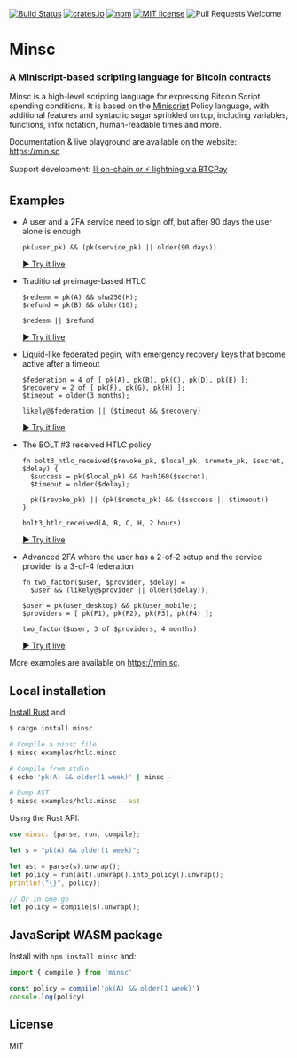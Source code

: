 [![Build Status](https://travis-ci.org/shesek/minsc.svg?branch=master)](https://travis-ci.org/shesek/minsc)
[![crates.io](https://img.shields.io/crates/v/minsc.svg)](https://crates.io/crates/minsc)
[![npm](https://img.shields.io/npm/v/minsc.svg?color=blue)](https://www.npmjs.com/package/minsc)
[![MIT license](https://img.shields.io/github/license/shesek/minsc.svg?color=yellow)](https://github.com/shesek/minsc/blob/master/LICENSE)
![Pull Requests Welcome](https://img.shields.io/badge/PRs-welcome-brightgreen.svg)

# Minsc

### A Miniscript-based scripting language for Bitcoin contracts

Minsc is a high-level scripting language for expressing Bitcoin Script spending conditions.
It is based on the [Miniscript](http://bitcoin.sipa.be/miniscript/) Policy language,
with additional features and syntactic sugar sprinkled on top, including variables, functions, infix notation, human-readable times and more.

Documentation & live playground are available on the website: https://min.sc

Support development: [⛓️ on-chain or ⚡ lightning via BTCPay](https://btcpay.shesek.info/)

## Examples

- A user and a 2FA service need to sign off, but after 90 days the user alone is enough
  ```hack
  pk(user_pk) && (pk(service_pk) || older(90 days))
  ```
  [:arrow_forward: Try it live](https://min.sc/#c=%2F%2F%20A%20user%20and%20a%202FA%20service%20need%20to%20sign%20off%2C%20but%20after%2090%20days%20the%20user%20alone%20is%20enough%0A%0Apk%28user_pk%29%20%26%26%20%28pk%28service_pk%29%20%7C%7C%20older%2890%20days%29%29)

- Traditional preimage-based HTLC
  ```hack
  $redeem = pk(A) && sha256(H);
  $refund = pk(B) && older(10);

  $redeem || $refund
  ```
  [:arrow_forward: Try it live](https://min.sc/#c=%2F%2F%20Traditional%20preimage-based%20HTLC%0A%0A%24redeem%20%3D%20pk%28A%29%20%26%26%20sha256%28H%29%3B%0A%24refund%20%3D%20pk%28B%29%20%26%26%20older%2810%29%3B%0A%0A%24redeem%20%7C%7C%20%24refund)

- Liquid-like federated pegin, with emergency recovery keys that become active after a timeout
  ```hack
  $federation = 4 of [ pk(A), pk(B), pk(C), pk(D), pk(E) ];
  $recovery = 2 of [ pk(F), pk(G), pk(H) ];
  $timeout = older(3 months);

  likely@$federation || ($timeout && $recovery)
  ```
  [:arrow_forward: Try it live](https://min.sc/#c=%2F%2F%20Liquid-like%20federated%20pegin%2C%20with%20emergency%20recovery%20keys%0A%0A%24federation%20%3D%204%20of%20%5B%20pk%28A%29%2C%20pk%28B%29%2C%20pk%28C%29%2C%20pk%28D%29%2C%20pk%28E%29%20%5D%3B%20%0A%24recovery%20%3D%202%20of%20%5B%20pk%28F%29%2C%20pk%28G%29%2C%20pk%28H%29%20%5D%3B%0A%24timeout%20%3D%20older%283%20months%29%3B%0A%0Alikely%40%24federation%20%7C%7C%20%28%24timeout%20%26%26%20%24recovery%29)

- The BOLT #3 received HTLC policy
  ```hack
  fn bolt3_htlc_received($revoke_pk, $local_pk, $remote_pk, $secret, $delay) {
    $success = pk($local_pk) && hash160($secret);
    $timeout = older($delay);

    pk($revoke_pk) || (pk($remote_pk) && ($success || $timeout))
  }

  bolt3_htlc_received(A, B, C, H, 2 hours)
  ```
  [:arrow_forward: Try it live](https://min.sc/#c=%2F%2F%20The%20BOLT%20%233%20received%20HTLC%20policy%0A%0Afn%20bolt3_htlc_received%28%24revoke_pk%2C%20%24local_pk%2C%20%24remote_pk%2C%20%24secret%2C%20%24delay%29%20%7B%0A%20%20%24success%20%3D%20pk%28%24local_pk%29%20%26%26%20hash160%28%24secret%29%3B%0A%20%20%24timeout%20%3D%20older%28%24delay%29%3B%0A%0A%20%20pk%28%24revoke_pk%29%20%7C%7C%20%28pk%28%24remote_pk%29%20%26%26%20%28%24success%20%7C%7C%20%24timeout%29%29%0A%7D%0A%0Abolt3_htlc_received%28A%2C%20B%2C%20C%2C%20H%2C%202%20hours%29)

- Advanced 2FA where the user has a 2-of-2 setup and the service provider is a 3-of-4 federation
  ```hack
  fn two_factor($user, $provider, $delay) =
    $user && (likely@$provider || older($delay));

  $user = pk(user_desktop) && pk(user_mobile);
  $providers = [ pk(P1), pk(P2), pk(P3), pk(P4) ];

  two_factor($user, 3 of $providers, 4 months)
  ```
  [:arrow_forward: Try it live](https://min.sc/#c=%2F%2F%20Two%20factor%20authentication%20with%20a%20timeout%20recovery%20clause%0Afn%20two_factor%28%24user%2C%20%24provider%2C%20%24delay%29%20%3D%20%0A%20%20%24user%20%26%26%20%28likely%40%24provider%20%7C%7C%20older%28%24delay%29%29%3B%0A%0A%2F%2F%202FA%20where%20the%20user%20has%20a%202-of-2%20setup%20and%20the%20provider%20is%20a%203-of-4%20federation%0A%0A%24user%20%3D%20pk%28user_desktop%29%20%26%26%20pk%28user_mobile%29%3B%0A%24providers%20%3D%20%5B%20pk%28P1%29%2C%20pk%28P2%29%2C%20pk%28P3%29%2C%20pk%28P4%29%20%5D%3B%0A%0Atwo_factor%28%24user%2C%203%20of%20%24providers%2C%204%20months%29)

More examples are available on https://min.sc.

## Local installation

[Install Rust](https://rustup.rs/) and:

```bash
$ cargo install minsc

# Compile a minsc file
$ minsc examples/htlc.minsc

# Compile from stdin
$ echo 'pk(A) && older(1 week)' | minsc -

# Dump AST
$ minsc examples/htlc.minsc --ast
```

Using the Rust API:
```rust
use minsc::{parse, run, compile};

let s = "pk(A) && older(1 week)";

let ast = parse(s).unwrap();
let policy = run(ast).unwrap().into_policy().unwrap();
println!("{}", policy);

// Or in one go
let policy = compile(s).unwrap();
```

## JavaScript WASM package

Install with `npm install minsc` and:

```js
import { compile } from 'minsc'

const policy = compile('pk(A) && older(1 week)')
console.log(policy)
```


## License
MIT
